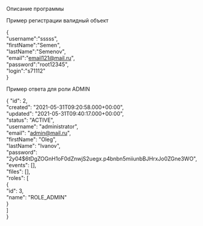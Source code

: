 Описание программы



Пример регистрации валидный объект

{  
"username":"sssss",  
"firstName":"Semen",  
"lastName":"Semenov",  
"email":"email121@mail.ru",  
"password":"root12345",  
"login":"s71112"  
}


Пример ответа для роли ADMIN

{
"id": 2,  
"created": "2021-05-31T09:20:58.000+00:00",  
"updated": "2021-05-31T09:40:17.000+00:00",  
"status": "ACTIVE",  
"username": "administrator",  
"email": "admin@mail.ru",  
"firstName": "Oleg",  
"lastName": "Ivanov",  
"password": "$2y$04$6tDgZOGnH1oF0dZnwjS2uegx.p4bnbn5miiunbBJHrxJo0ZGne3WO",  
"events": [],  
"files": [],  
"roles": [  
{  
"id": 3,  
"name": "ROLE_ADMIN"  
}  
]  
}